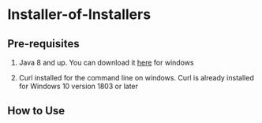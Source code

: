 # Installer-of-Installers

## Pre-requisites
1. Java 8 and up. You can download it [here](https://www.java.com/download/ie_manual.jsp) for windows 

2. Curl installed for the command line on windows. Curl is already installed for Windows 10 version 1803 or later

## How to Use
